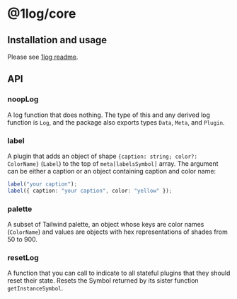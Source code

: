 # @1log/core

## Installation and usage

Please see [1log readme](https://github.com/ivan7237d/1log).

## API

### noopLog

A log function that does nothing. The type of this and any derived log function is `Log`, and the package also exports types `Data`, `Meta`, and `Plugin`.

### label

A plugin that adds an object of shape `{caption: string; color?: ColorName}` (`Label`) to the top of `meta[labelsSymbol]` array. The argument can be either a caption or an object containing caption and color name:

```ts
label("your caption");
label({ caption: "your caption", color: "yellow" });
```

### palette

A subset of Tailwind palette, an object whose keys are color names (`ColorName`) and values are objects with hex representations of shades from 50 to 900.

### resetLog

A function that you can call to indicate to all stateful plugins that they should reset their state. Resets the Symbol returned by its sister function `getInstanceSymbol`.
